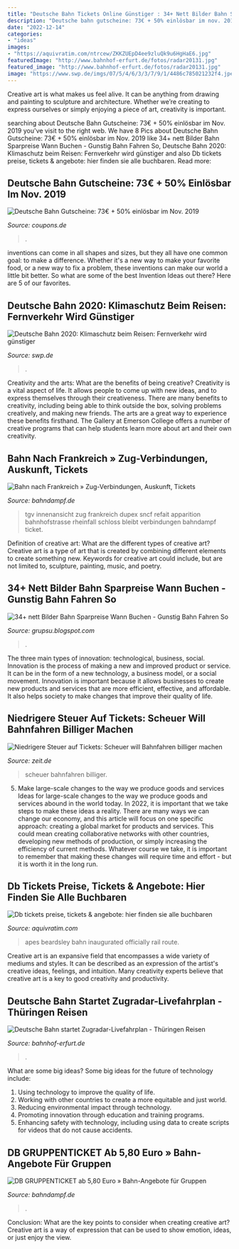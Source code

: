 ```yaml
---
title: "Deutsche Bahn Tickets Online Günstiger : 34+ Nett Bilder Bahn Sparpreise Wann Buchen"
description: "Deutsche bahn gutscheine: 73€ + 50% einlösbar im nov. 2019"
date: "2022-12-14"
categories:
- "ideas"
images:
- "https://aquivratim.com/ntrcew/ZKKZUEpD4ee9zluQk9u6HgHaE6.jpg"
featuredImage: "http://www.bahnhof-erfurt.de/fotos/radar20131.jpg"
featured_image: "http://www.bahnhof-erfurt.de/fotos/radar20131.jpg"
image: "https://www.swp.de/imgs/07/5/4/6/3/3/7/9/1/4486c785021232f4.jpeg"
---
```



Creative art is what makes us feel alive. It can be anything from drawing and painting to sculpture and architecture. Whether we’re creating to express ourselves or simply enjoying a piece of art, creativity is important.

	

		
searching about Deutsche Bahn Gutscheine: 73€ + 50% einlösbar im Nov. 2019 you've visit to the right web. We have 8 Pics about Deutsche Bahn Gutscheine: 73€ + 50% einlösbar im Nov. 2019 like 34+ nett Bilder Bahn Sparpreise Wann Buchen - Gunstig Bahn Fahren So, Deutsche Bahn 2020: Klimaschutz beim Reisen: Fernverkehr wird günstiger and also Db tickets preise, tickets &amp; angebote: hier finden sie alle buchbaren. Read more:
		
    
## Deutsche Bahn Gutscheine: 73€ + 50% Einlösbar Im Nov. 2019

<img loading=lazy src="https://www.coupons.de/images/merchants/deutsche-bahn-reisen.jpg?t=1516977913" onerror="this.onerror=null;this.src='https://tse2.mm.bing.net/th?id=OIP.nhFQlPgkCNjpF1_s83qXCQHaC0&amp;pid=15.1';" alt="Deutsche Bahn Gutscheine: 73€ + 50% einlösbar im Nov. 2019">

_Source: coupons.de_

>. 

	

inventions can come in all shapes and sizes, but they all have one common goal: to make a difference. Whether it's a new way to make your favorite food, or a new way to fix a problem, these inventions can make our world a little bit better. So what are some of the best Invention Ideas out there? Here are 5 of our favorites.

    
## Deutsche Bahn 2020: Klimaschutz Beim Reisen: Fernverkehr Wird Günstiger

<img loading=lazy src="https://www.swp.de/imgs/07/5/4/6/3/3/7/9/1/4486c785021232f4.jpeg" onerror="this.onerror=null;this.src='https://tse4.mm.bing.net/th?id=OIP.RIbHhQISMvTf8OCFPpN1gQHaE9&amp;pid=15.1';" alt="Deutsche Bahn 2020: Klimaschutz beim Reisen: Fernverkehr wird günstiger">

_Source: swp.de_

>. 

	

Creativity and the arts: What are the benefits of being creative?
Creativity is a vital aspect of life. It allows people to come up with new ideas, and to express themselves through their creativeness. There are many benefits to creativity, including being able to think outside the box, solving problems creatively, and making new friends. The arts are a great way to experience these benefits firsthand. The Gallery at Emerson College offers a number of creative programs that can help students learn more about art and their own creativity.

    
## Bahn Nach Frankreich » Zug-Verbindungen, Auskunft, Tickets

<img loading=lazy src="https://www.bahndampf.de/wp-content/uploads/2017/04/TGV-Erste-Klasse-im-TGV-Duplex.jpg" onerror="this.onerror=null;this.src='https://tse3.mm.bing.net/th?id=OIP.tzoIKXF8Ix4AdUxF3UsmbAHaE8&amp;pid=15.1';" alt="Bahn nach Frankreich » Zug-Verbindungen, Auskunft, Tickets">

_Source: bahndampf.de_

>tgv innenansicht zug frankreich dupex sncf refait apparition bahnhofstrasse rheinfall schloss bleibt verbindungen bahndampf ticket. 

	

Definition of creative art: What are the different types of creative art?
Creative art is a type of art that is created by combining different elements to create something new. Keywords for creative art could include, but are not limited to, sculpture, painting, music, and poetry.

    
## 34+ Nett Bilder Bahn Sparpreise Wann Buchen - Gunstig Bahn Fahren So

<img loading=lazy src="https://lh5.googleusercontent.com/proxy/dJxIOaka0DTY1y0EAq_N4wB10-WvABihn_1cz8GlT3Qkbx7SHVjzRRxXjQUyAo8xaTljbbe_MLQcNS0Q7p-6m-RIqcn4htadJN9XBYV-kXaxOj0_gIzuFqG--y9lbeD2T2nIC8gjtUm8D1D-4lNdBMiyns5tvY5tJGY=w1200-h630-p-k-no-nu" onerror="this.onerror=null;this.src='https://tse4.mm.bing.net/th?id=OIP.RU8pCpvmUJW77g8ICegDaAHaDr&amp;pid=15.1';" alt="34+ nett Bilder Bahn Sparpreise Wann Buchen - Gunstig Bahn Fahren So">

_Source: grupsu.blogspot.com_

>. 

	

The three main types of innovation: technological, business, social.
Innovation is the process of making a new and improved product or service. It can be in the form of a new technology, a business model, or a social movement. Innovation is important because it allows businesses to create new products and services that are more efficient, effective, and affordable. It also helps society to make changes that improve their quality of life.

    
## Niedrigere Steuer Auf Tickets: Scheuer Will Bahnfahren Billiger Machen

<img loading=lazy src="https://img.zeit.de/news/2019-04/17/scheuer-will-bahnfahren-billiger-machen-190416-99-853461-image.jpeg/wide__1300x731" onerror="this.onerror=null;this.src='https://tse4.mm.bing.net/th?id=OIP.ZuyeOpwp4UPtW1tXgHJnhgHaEK&amp;pid=15.1';" alt="Niedrigere Steuer auf Tickets: Scheuer will Bahnfahren billiger machen">

_Source: zeit.de_

>scheuer bahnfahren billiger. 

	

5) Make large-scale changes to the way we produce goods and services
Ideas for large-scale changes to the way we produce goods and services abound in the world today. In 2022, it is important that we take steps to make these ideas a reality. There are many ways we can change our economy, and this article will focus on one specific approach: creating a global market for products and services. This could mean creating collaborative networks with other countries, developing new methods of production, or simply increasing the efficiency of current methods. Whatever course we take, it is important to remember that making these changes will require time and effort - but it is worth it in the long run.

    
## Db Tickets Preise, Tickets &amp; Angebote: Hier Finden Sie Alle Buchbaren

<img loading=lazy src="https://aquivratim.com/ntrcew/ZKKZUEpD4ee9zluQk9u6HgHaE6.jpg" onerror="this.onerror=null;this.src='https://tse4.mm.bing.net/th?id=OIP.CgsgMvHU4hNqDVYq5zqphgAAAA&amp;pid=15.1';" alt="Db tickets preise, tickets &amp; angebote: hier finden sie alle buchbaren">

_Source: aquivratim.com_

>apes beardsley bahn inaugurated officially rail route. 

	

Creative art is an expansive field that encompasses a wide variety of mediums and styles. It can be described as an expression of the artist's creative ideas, feelings, and intuition. Many creativity experts believe that creative art is a key to good creativity and productivity.

    
## Deutsche Bahn Startet Zugradar-Livefahrplan - Thüringen Reisen

<img loading=lazy src="http://www.bahnhof-erfurt.de/fotos/radar20131.jpg" onerror="this.onerror=null;this.src='https://tse1.mm.bing.net/th?id=OIP.7badstRWtKas3xohhBuQuQHaEF&amp;pid=15.1';" alt="Deutsche Bahn startet Zugradar-Livefahrplan - Thüringen Reisen">

_Source: bahnhof-erfurt.de_

>. 

	

What are some big ideas?
Some big ideas for the future of technology include: 
1. Using technology to improve the quality of life. 
2. Working with other countries to create a more equitable and just world. 
3. Reducing environmental impact through technology. 
4. Promoting innovation through education and training programs. 
5. Enhancing safety with technology, including using data to create scripts for videos that do not cause accidents.

    
## DB GRUPPENTICKET Ab 5,80 Euro » Bahn-Angebote Für Gruppen

<img loading=lazy src="https://www.bahndampf.de/wp-content/uploads/2017/05/Deutsche-Bahn-ICE-4-2.-Klasse.jpg?x79572" onerror="this.onerror=null;this.src='https://tse2.mm.bing.net/th?id=OIP.8nDdpZio4h98YghnqvlPuQHaE3&amp;pid=15.1';" alt="DB GRUPPENTICKET ab 5,80 Euro » Bahn-Angebote für Gruppen">

_Source: bahndampf.de_

>. 

	

Conclusion: What are the key points to consider when creating creative art?
Creative art is a way of expression that can be used to show emotion, ideas, or just enjoy the view.

